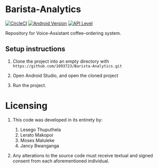 # Barista-Analytics
[![CircleCI](https://circleci.com/gh/Barista-Analytics/Barista-Analytics.svg?style=shield&circle-token=cdd3f8450e866d2e6267dc2c1b5d3f849d66ed00)](https://circleci.com/gh/Barista-Analytics/Barista-Analytics)
[![Android Version](https://img.shields.io/badge/android%20version%20-7.0-brightgreen.svg)](https://developer.android.com/about/versions/nougat/android-7.0)
[![API Level](https://img.shields.io/badge/api%20level-24-blue.svg)](https://developer.android.com/about/versions/nougat/android-7.0)

Repository for Voice-Assistant coffee-ordering system.

## Setup instructions

1. Clone the project into an empty directory with `https://github.com/1093723/Barista-Analytics.git`

2. Open Android Studio, and open the cloned project

3. Run the project.

# Licensing

1. This code was developed in its entirety by:
	1. Lesego Thuputhela
	2. Lerato Makopoi
	3. Moses Maluleke
	4. Jancy Bwanganga
	
2. Any alterations to the source code must receive textual and signed consent from each aforementioned individual. 
